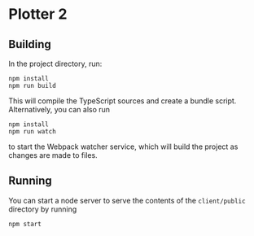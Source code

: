 # Plotter 2

## Building

In the project directory, run:

    npm install
    npm run build

This will compile the TypeScript sources and create a bundle script. Alternatively, you can also run

    npm install
    npm run watch

to start the Webpack watcher service, which will build the project as changes are made to files.

## Running

You can start a node server to serve the contents of the `client/public` directory by running

    npm start